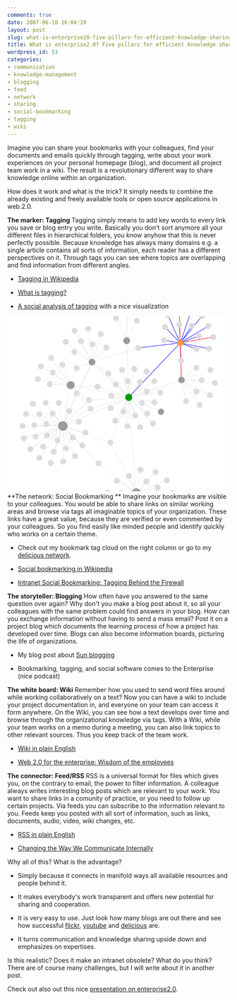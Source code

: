 ```yaml
---
comments: true
date: 2007-06-10 16:04:19
layout: post
slug: what-is-enterprise20-five-pillars-for-efficient-knowledge-sharing
title: What is enterprise2.0? Five pillars for efficient knowledge sharing
wordpress_id: 53
categories:
- communication
- knowledge-management
- blogging
- feed
- network
- sharing
- social-bookmarking
- tagging
- wiki
---
```


Imagine you can share your bookmarks with your colleagues, find your documents and emails quickly through tagging, write about your work experiences on your personal homepage (blog), and document all project team work in a wiki. The result is a revolutionary different way to share knowledge online within an organization.

How does it work and what is the trick? It simply needs to combine the already existing and freely available tools or open source applications in web.2.0.

**The marker: Tagging**
Tagging simply means to add key words to every link you save or blog entry you write. Basically you don't sort anymore all your different files in hierarchical folders, you know anyhow that this is never perfectly possible. Because knowledge has always many domains e.g. a single article contains all sorts of information, each reader has a different perspectives on it. Through tags you can see where topics are overlapping and find information from different angles.



	
  * [Tagging in Wikipedia](http://en.wikipedia.org/wiki/Tags)

	
  * [What is tagging? ](http://www.wildapricot.com/blogs/newsblog/archive/2007/03/15/what-is-tagging-and-practical-ways-non-profits-can-use-it.aspx)

	
  * [A social analysis of tagging](http://rashmisinha.com/2005/09/27/a-cognitive-analysis-of-tagging/) with a nice visualization


[![network explorer](/images/bild-4.gif)](http://www.twoantennas.com/projects/delicious-network-explorer/)**The network: Social Bookmarking **
Imagine your bookmarks are visible to your colleagues. You would be able to share links on similar working areas and browse via tags  all imaginable topics of your organization. These links have a great value, because they are verified or even commented by your colleagues. So you find easily like minded people and identify quickly who works on a certain theme.



	
  * Check out my bookmark tag cloud on the right column or go to my [delicious network](http://del.icio.us/network/ckreutz).

	
  * [Social bookmarking in Wikipedia](http://en.wikipedia.org/wiki/Social_bookmarking)

	
  * [Intranet Social Bookmarking: Tagging Behind the Firewall](http://fastforwardblog.com/2007/01/08/intranet-social-bookmarking-tagging-behind-the-firewall/)


**The storyteller: Blogging**
How often have you answered to the same question over again? Why don't you make a blog post about it, so all your colleagues with the same problem could find answers in your blog. How can you exchange information without having to send a mass email? Post it on a project blog which documents the learning process of how a project has developed over time. Blogs can also become information boards, picturing the life of organizations.



	
  * My blog post about [Sun blogging ](http://www.crisscrossed.net/2007/05/31/sun-blogging-turns-communication-upside-down/)

	
  * Bookmarking, tagging, and social software comes to the Enterprise (nice podcast)


**The white board: Wiki**
Remember how you used to send word files around while working collaboratively on a text? Now you can have a wiki to include your project documentation in, and everyone on your team can access it form anywhere. On the Wiki, you can see how a text develops over time and browse through the organizational knowledge via tags. With a Wiki, while your team works on a memo during a meeting, you can also link topics to other relevant sources. Thus you keep track of the team work.



	
  * [Wiki in plain English](http://www.commoncraft.com/video-wikis-plain-english)

	
  * [Web 2.0 for the enterprise: Wisdom of the employees](http://blogs.zdnet.com/BTL/?p=4881)


**The connector: Feed/RSS**
RSS is a universal format for files which gives you, on the contrary to email, the power to filter information. A colleague always writes interesting blog posts which are relevant to your work. You want to share links in a comunity of practice, or you need to follow up certain projects. Via feeds you can subscribe to the information relevant to you. Feeds keep you posted with all sort of information, such as links, documents, audio, video, wiki changes, etc.



	
  * [RSS in plain English](http://www.commoncraft.com/rss_plain_english)

	
  * [Changing the Way We Communicate Internally](http://enterpriserss.typepad.com/enterprise_rss/2007/01/changing_the_wa.html)


Why all of this? What is the advantage?

	
  * Simply because it connects in manifold ways all available resources and people behind it.

	
  * It makes everybody's work transparent and offers new potential for sharing and cooperation.

	
  * It is very easy to use. Just look how many blogs are out there and see how successful [flickr](http://www.flickr.com), [youtube](http://www.youtube.com/) and [delicious](http://del.icio.us/) are.

	
  * It turns communication and knowledge sharing upside down and emphasizes on expertises.


Is this realistic? Does it make an intranet obsolete? What do you think? There are of course many challenges, but I will write about it in another post.

Check out also out this nice [presentation on enterprise2.0](http://www.slideshare.net/slgavin/meet-charlie-what-is-enterprise20).

